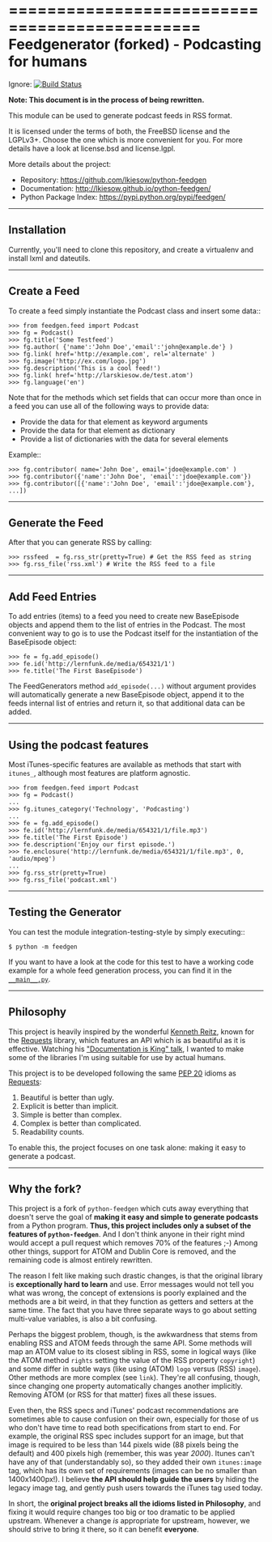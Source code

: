 ==============================================
Feedgenerator (forked) - Podcasting for humans
==============================================

Ignore:
[![Build Status](https://travis-ci.org/lkiesow/python-feedgen.svg?branch=master)
](https://travis-ci.org/lkiesow/python-feedgen)

**Note: This document is in the process of being rewritten.**

This module can be used to generate podcast feeds in RSS format.

It is licensed under the terms of both, the FreeBSD license and the LGPLv3+.
Choose the one which is more convenient for you. For more details have a look
at license.bsd and license.lgpl.

More details about the project:

- Repository:            https://github.com/lkiesow/python-feedgen
- Documentation:         http://lkiesow.github.io/python-feedgen/
- Python Package Index:  https://pypi.python.org/pypi/feedgen/


------------
Installation
------------

Currently, you'll need to clone this repository, and create a virtualenv and
install lxml and dateutils.


-------------
Create a Feed
-------------

To create a feed simply instantiate the Podcast class and insert some
data::

    >>> from feedgen.feed import Podcast
    >>> fg = Podcast()
    >>> fg.title('Some Testfeed')
    >>> fg.author( {'name':'John Doe','email':'john@example.de'} )
    >>> fg.link( href='http://example.com', rel='alternate' )
    >>> fg.image('http://ex.com/logo.jpg')
    >>> fg.description('This is a cool feed!')
    >>> fg.link( href='http://larskiesow.de/test.atom')
    >>> fg.language('en')

Note that for the methods which set fields that can occur more than once in a
feed you can use all of the following ways to provide data:

- Provide the data for that element as keyword arguments
- Provide the data for that element as dictionary
- Provide a list of dictionaries with the data for several elements

Example::

    >>> fg.contributor( name='John Doe', email='jdoe@example.com' )
    >>> fg.contributor({'name':'John Doe', 'email':'jdoe@example.com'})
    >>> fg.contributor([{'name':'John Doe', 'email':'jdoe@example.com'}, ...])

-----------------
Generate the Feed
-----------------

After that you can generate RSS by calling:

    >>> rssfeed  = fg.rss_str(pretty=True) # Get the RSS feed as string
    >>> fg.rss_file('rss.xml') # Write the RSS feed to a file


----------------
Add Feed Entries
----------------

To add entries (items) to a feed you need to create new BaseEpisode objects and
append them to the list of entries in the Podcast. The most convenient
way to go is to use the Podcast itself for the instantiation of the
BaseEpisode object:

    >>> fe = fg.add_episode()
    >>> fe.id('http://lernfunk.de/media/654321/1')
    >>> fe.title('The First BaseEpisode')

The FeedGenerators method `add_episode(...)` without argument provides will
automatically generate a new BaseEpisode object, append it to the feeds internal
list of entries and return it, so that additional data can be added.

--------------------------
Using the podcast features
--------------------------

Most iTunes-specific features are available as methods that start with `itunes_`,
although most features are platform agnostic.

    >>> from feedgen.feed import Podcast
    >>> fg = Podcast()
    ...
    >>> fg.itunes_category('Technology', 'Podcasting')
    ...
    >>> fe = fg.add_episode()
    >>> fe.id('http://lernfunk.de/media/654321/1/file.mp3')
    >>> fe.title('The First Episode')
    >>> fe.description('Enjoy our first episode.')
    >>> fe.enclosure('http://lernfunk.de/media/654321/1/file.mp3', 0, 'audio/mpeg')
    ...
    >>> fg.rss_str(pretty=True)
    >>> fg.rss_file('podcast.xml')



---------------------
Testing the Generator
---------------------

You can test the module integration-testing-style by simply executing::

    $ python -m feedgen

If you want to have a look at the code for this test to have a working code
example for a whole feed generation process, you can find it in the
[`__main__.py`](https://github.com/tobinus/python-feedgen/blob/podcastgen/feedgen/__main__.py).


----------
Philosophy
----------

This project is heavily inspired by the wonderful
[Kenneth Reitz](http://www.kennethreitz.org/projects), known for the
[Requests](http://docs.python-requests.org) library, which features an API which is
as beautiful as it is effective. Watching his
["Documentation is King" talk](http://www.kennethreitz.org/talks/#/documentation-is-king/),
I wanted to make some of the libraries I'm using suitable for use by actual humans.

This project is to be developed following the same
[PEP 20](https://www.python.org/dev/peps/pep-0020/) idioms as
[Requests](http://docs.python-requests.org/en/master/user/intro/#philosophy):

1. Beautiful is better than ugly.
2. Explicit is better than implicit.
3. Simple is better than complex.
4. Complex is better than complicated.
5. Readability counts.

To enable this, the project focuses on one task alone: making it easy to generate a podcast.


-------------
Why the fork?
-------------

This project is a fork of `python-feedgen` which cuts away everything that
doesn't serve the goal of **making it easy and simple to generate podcasts** from
a Python program. **Thus, this project includes only a subset of the features
of `python-feedgen`**. And I don't think anyone in their right mind would accept a pull
request which removes 70% of the features ;-) Among other things, support for ATOM and
Dublin Core is removed, and the remaining code is almost entirely rewritten.

The reason I felt like making such drastic changes, is that the original library is
**exceptionally hard to learn** and use. Error messages would not tell you what was wrong,
the concept of extensions is poorly explained and the methods are a bit weird, in that
they function as getters and setters at the same time. The fact that you have three
separate ways to go about setting multi-value variables, is also a bit confusing.

Perhaps the biggest problem, though, is the awkwardness that stems from enabling
RSS and ATOM feeds through the same API. Some methods will map an ATOM value to
its closest sibling in RSS, some in logical ways (like the ATOM method `rights` setting
the value of the RSS property `copyright`) and some differ in subtle ways (like using
(ATOM) `logo` versus (RSS) `image`). Other methods are more complex (see `link`). They're all
confusing, though, since changing one property automatically changes another implicitly.
Removing ATOM (or RSS for that matter) fixes all these issues.

Even then, the RSS specs and iTunes' podcast recommendations are sometimes able to
cause confusion on their own, especially for those of us who don't have time to
read both specifications from start to end. For example, the original RSS spec
includes support for an image, but that image is required to be less than 144 pixels
wide (88 pixels being the default) and 400 pixels high (remember, this was year _2000_).
Itunes can't have any of that (understandably so), so they added their own `itunes:image`
tag, which has its own set of requirements (images can be no smaller than 1400x1400px!).
I believe **the API should help guide the users** by hiding the legacy image tag,
and gently push users towards the iTunes tag used today.

In short, the **original project breaks all the idioms listed in Philosophy**, and
fixing it would require changes too big or too dramatic to be applied upstream.
Whenever a change _is_ appropriate for upstream, however, we should strive to
bring it there, so it can benefit **everyone**.
